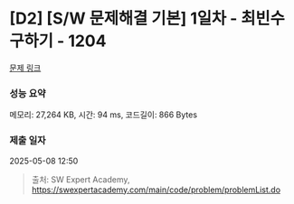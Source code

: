 # [D2] [S/W 문제해결 기본] 1일차 - 최빈수 구하기 - 1204 

[문제 링크](https://swexpertacademy.com/main/code/problem/problemDetail.do?contestProbId=AV13zo1KAAACFAYh) 

### 성능 요약

메모리: 27,264 KB, 시간: 94 ms, 코드길이: 866 Bytes

### 제출 일자

2025-05-08 12:50



> 출처: SW Expert Academy, https://swexpertacademy.com/main/code/problem/problemList.do
